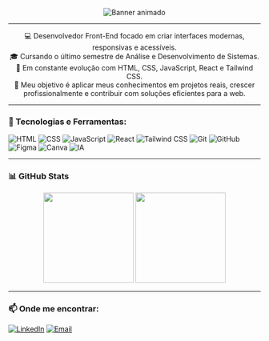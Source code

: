 <p align="center">
  <img src="https://github.com/user-attachments/assets/c1836c0b-73bd-4a77-8767-f9227a4d3cd2" alt="Banner animado" />
</p>

---

<p align="center">
  💻 Desenvolvedor Front-End focado em criar interfaces modernas, responsivas e acessíveis. <br>
  🎓 Cursando o último semestre de Análise e Desenvolvimento de Sistemas. <br>
  🚀 Em constante evolução com HTML, CSS, JavaScript, React e Tailwind CSS. <br>
  🎯 Meu objetivo é aplicar meus conhecimentos em projetos reais, crescer profissionalmente e contribuir com soluções eficientes para a web.
</p>

---

### 🚀 Tecnologias e Ferramentas:

![HTML](https://img.shields.io/badge/HTML5-E34F26?style=for-the-badge&logo=html5&logoColor=white)
![CSS](https://img.shields.io/badge/CSS3-1572B6?style=for-the-badge&logo=css3&logoColor=white)
![JavaScript](https://img.shields.io/badge/JavaScript-F7DF1E?style=for-the-badge&logo=javascript&logoColor=black)
![React](https://img.shields.io/badge/React-61DAFB?style=for-the-badge&logo=react&logoColor=black)
![Tailwind CSS](https://img.shields.io/badge/Tailwind_CSS-38B2AC?style=for-the-badge&logo=tailwind-css&logoColor=white)
![Git](https://img.shields.io/badge/Git-F05032?style=for-the-badge&logo=git&logoColor=white)
![GitHub](https://img.shields.io/badge/GitHub-181717?style=for-the-badge&logo=github&logoColor=white)
![Figma](https://img.shields.io/badge/Figma-F24E1E?style=for-the-badge&logo=figma&logoColor=white)
![Canva](https://img.shields.io/badge/Canva-00C4CC?style=for-the-badge&logo=canva&logoColor=white)
![IA](https://img.shields.io/badge/IA-00BFFF?style=for-the-badge&logo=openai&logoColor=white)

---

### 📊 GitHub Stats

<div align="center">
  <img height="180em" src="https://github-readme-stats.vercel.app/api?username=Gabggrand&show_icons=true&theme=tokyonight" />
  <img height="180em" src="https://github-readme-stats.vercel.app/api/top-langs/?username=Gabggrand&layout=compact&theme=tokyonight" />
</div>

---

### 📫 Onde me encontrar:

[![LinkedIn](https://img.shields.io/badge/LinkedIn-blue?style=for-the-badge&logo=linkedin&logoColor=white)](https://www.linkedin.com/in/gabriel-gaspar-134191263/)
[![Email](https://img.shields.io/badge/Email-D14836?style=for-the-badge&logo=gmail&logoColor=white)](mailto:grandolphogabriel@gmail.com)
